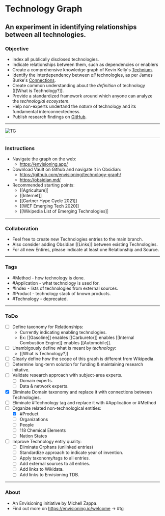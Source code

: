  
# Technology Graph
## An experiment in identifying relationships between all technologies.




### Objective
- Index all publically disclosed technologies.
- Indicate relationships between them, such as dependencies or enablers
- Create a comprehensive knowledge graph of Kevin Kelly's [Technium](https://kk.org/thetechnium/the-seventh-kin/).
- Identify the interdependency between *all* technologies, as per James Burke's [Connections](https://archive.org/details/james-burke-connections_s01e01).
- Create common understanding about the *definition* of technology ([[What is Technology?]].
- Provide a standardized framework around which anyone can analyze the *technologial ecosystem*.
- Help non-experts undertand the *nature* of technology and its fundamental interconnectedness.
- Publish research findings on [GitHub](https://github.com/mz-000/TG).


---


![TG](technology-graph.png)


---

### Instructions
- Navigate the graph on the web:
	- https://envisioning.app/
- Download Vault on Github and navigate it in Obsidian:
	- https://github.com/envisioning/technology-graph/ 
	- https://obsidian.md/
- Recommended starting points:
	- [[Agriculture]]
	- [[Internet]]
	- [[Gartner Hype Cycle 2021]]
	- [[WEF Emerging Tech 2020]]
	- [[Wikipedia List of Emerging Technologies]]

---

### Collaboration
- Feel free to create new Technologies entries to the main branch.
- Also consider adding Obsidian \[[Links\]] between existing Technologies.
- For all new Entires, please indicate at least one Relationship and Source.

---

### Tags
- #Method - how technology is done.
- #Application - what technology is used for.
- #Index - lists of technologies from external sources.
- #Product - technology stack of known products.
- #Technology - deprecated.

---

### ToDo
- [ ] Define taxonomy for Relationships:
	- Currently indicating enabling technologies.
	- Ex: [[Gasoline]] enables [[Carburetor]] enables [[Internal Combustion Engine]] enables [[Automobile]].
- [ ] Unambigously define what is meant by *technology*:
	- [[What is Technology?]]
- [ ] Clearly define how the scope of this graph is different from Wikipedia.
- [ ] Determine long-term solution for funding & maintaining research initative.
- [ ] Validate research approach with subject-area experts.
	- [ ] Domain experts.
	- [ ] Data & network experts.
- [x] Eliminate Domain taxonomy and replace it with connections between Technologies.
- [ ] Eliminate #Technology tag and replace it with #Application or #Method 
- [ ] Organize related non-technological entities:
	- [x] #Product 
	- [ ] Organizations
	- [ ] People
	- [ ] 118 Chemical Elements
	- [ ] Nation States
- [ ] Improve Technology entry quality:
	- [ ] Eliminate Orphans (unlinked entries)
	- [ ] Standardize approach to indicate year of invention.
	- [ ] Apply taxonomy/tags to all entries.
	- [ ] Add external sources to all entries.
	- [ ] Add links to Wikidata.
	- [ ] Add links to Envisioning TDB.

---

### About
- An Envisioning initiative by Michell Zappa.
- Find out more on https://envisioning.io/welcome -> \#tg

